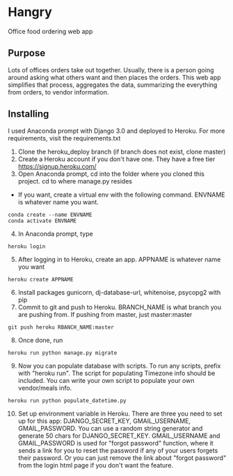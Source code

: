 # Hangry
Office food ordering web app

## Purpose
Lots of offices orders take out together. Usually, there is a person going around asking what others want and then places the orders.
This web app simplifies that process, aggregates the data, summarizing the everything from orders, to vendor information. 

## Installing
I used Anaconda prompt with Django 3.0 and deployed to Heroku. For more requirements, visit the requirements.txt

1. Clone the heroku_deploy branch (if branch does not exist, clone master)
2. Create a Heroku account if you don't have one. They have a free tier https://signup.heroku.com/
3. Open Anaconda prompt, cd into the folder where you cloned this project. cd to where manage.py resides
  - If you want, create a virtual env with the following command. ENVNAME is whatever name you want.
  ```
  conda create --name ENVNAME
  conda activate ENVNAME
  ```
  
4. In Anaconda prompt, type
```
heroku login
```
5. After logging in to Heroku, create an app. APPNAME is whatever name you want
```
heroku create APPNAME
```
6. Install packages gunicorn, dj-database-url, whitenoise, psycopg2 with pip
7. Commit to git and push to Heroku. BRANCH_NAME is what branch you are pushing from. If pushing from master, just master:master
```
git push heroku RBANCH_NAME:master
```
8. Once done, run 
```
heroku run python manage.py migrate
```
9. Now you can populate database with scripts. To run any scripts, prefix with "heroku run". 
The script for populating Timezone info should be included. You can write your own script to populate your own vendor/meals info.
```
heroku run python populate_datetime.py
```
10. Set up environment variable in Heroku. There are three you need to set up for this app: DJANGO_SECRET_KEY,
GMAIL_USERNAME, GMAIL_PASSWORD. You can use a random string generator and generate 50 chars for DJANGO_SECRET_KEY. GMAIL_USERNAME and 
GMAIL_PASSWORD is used for "forgot password" function, where it sends a link for you to reset the password if any of your users forgets 
their password. Or you can just remove the link about "forgot password" from the login html page if you don't want the feature. 

